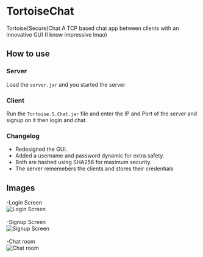 # TortoiseChat
Tortoise(Secure)Chat A TCP based chat app between clients with an innovative GUI (I know impressive lmao)
## How to use
### Server
Load the `server.jar` and you started the server
### Client
Run the `Tortoise.S.Chat.jar` file and enter the IP and Port of the server and signup on it then login and chat.
### Changelog
- Redesigned the GUI.
- Added a username and password dynamic for extra safety.
- Both are hashed using SHA256 for maximum security.
- The server rememebers the clients and stores their credentials
## Images
-Login Screen <br>
![Login Screen](https://i.imgur.com/3rCEFej.png) <br><br>
-Signup Screen <br>
![Signup Screen](https://i.imgur.com/dL1nY7M.png) <br><br>
-Chat room <br>
![Chat room](https://i.imgur.com/W8rgXyy.png)
